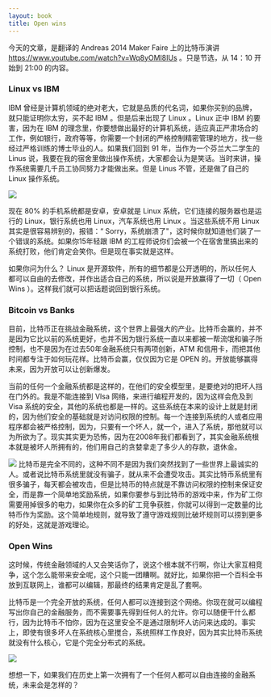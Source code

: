 ```yaml
---
layout: book
title: Open wins
---
```


今天的文章，是翻译的 Andreas 2014 Maker Faire 上的比特币演讲 <https://www.youtube.com/watch?v=Wq8yOMl8IUs> 。只是节选，从 14：10 开始到 21:00 的内容。

### Linux vs IBM

IBM 曾经是计算机领域的绝对老大，它就是品质的代名词，如果你买别的品牌，就只能证明你太穷，买不起 IBM 。但是后来出现了 Linux 。Linux 正中 IBM 的要害，因为在 IBM 的理念里，你要想做出最好的计算机系统，适应真正严肃场合的工作，例如银行，政府等等，你需要一个封闭的严格控制精密管理的地方，找一些经过严格训练的博士毕业的人。如果我们回到 91 年，当作为一个芬兰大二学生的 Linus 说，我要在我的宿舍里做出操作系统，大家都会认为是笑话。当时来讲，操作系统需要几千员工协同努力才能做出来。但是 Linus 不管，还是做了自己的 Linux 操作系统。

![](http://happypeter.github.io/bitcoin_basics/img/linus.png)

现在 80% 的手机系统都是安卓，安卓就是 Linux 系统，它们连接的服务器也是运行的 Linux，银行系统也用 Linux，汽车系统也用 Linux 。当这些系统不用 Linux 其实是很容易辨别的，报错：“ Sorry，系统崩溃了"，这时候你就知道他们装了一个错误的系统。如果你15年轻跟 IBM 的工程师说你们会被一个在宿舍里搞出来的系统打败，他们肯定会笑你。但是现在事实就是这样。

如果你问为什么？ Linux 是开源软件，所有的细节都是公开透明的，所以任何人都可以自由的去修改，并作出适合自己的系统，所以说是开放赢得了一切（ Open Wins ）。这样我们就可以把话题说回到银行系统。


### Bitcoin vs Banks

目前，比特币正在挑战金融系统，这个世界上最强大的产业。比特币会赢的，并不是因为它比以前的系统更好，也并不因为银行系统一直以来都被一帮流氓和骗子所控制，也不是因为在过去50年金融系统只有两项创新，ATM 和信用卡，而把其他时间都专注于如何玩花样。比特币会赢，仅仅因为它是 OPEN 的。开放能够赢得未来，因为开放可以让创新爆发。

当前的任何一个金融系统都是这样的，在他们的安全模型里，是要绝对的把坏人挡在门外的。我是不能连接到 VIsa 网络，来进行编程开发的，因为这样会危及到 Visa 系统的安全，其他的系统也都是一样的。这些系统在本来的设计上就是封闭的，因为他们安全的基础就是对访问权限的控制。每一个连接到系统的人或者应用程序都会被严格控制，因为，只要有一个坏人，就一个，进入了系统，那他就可以为所欲为了。现实其实更为恐怖，因为在2008年我们都看到了，其实金融系统根本就是被坏人所拥有的，他们用自己的贪婪拿走了多少人的存款，退休金。

![](http://happypeter.github.io/bitcoin_basics/img/bankster.png)
比特币是完全不同的，这种不同不是因为我们突然找到了一些世界上最诚实的人。或者说比特币系统里就没有骗子，就从来不会遭受攻击。其实比特币系统里有很多骗子，每天都会被攻击，但是比特币的特点就是不靠访问权限的控制来保证安全，而是靠一个简单地奖励系统，如果你要参与到比特币的游戏中来，作为矿工你需要用掉很多的电力，如果你在众多的矿工竞争获胜，你就可以得到一定数量的比特币作为奖励。这个简单地规则，就导致了遵守游戏规则比破坏规则可以捞到更多的好处，这就是游戏理论。

### Open Wins
<!-- 17:35 -->
这时候，传统金融领域的人又会笑话你了，说这个根本就不行啊，你让大家互相竞争，这个怎么能带来安全呢，这个只能一团糟啊。就好比，如果你把一个百科全书放到互联网上，谁都可以编辑，那最终的结果肯定是乱了套啊。

比特币是一个完全开放的系统，任何人都可以连接到这个网络。你现在就可以编程写出你自己的金融服务，而不需要事先得到任何人的允许。你可以随便干什么都行，因为比特币不怕你，因为在这里安全不是通过限制坏人访问来达成的。事实上，即使有很多坏人在系统核心里搅合，系统照样工作良好，因为其实比特币系统就没有什么核心，它是个完全分布式的系统。

![](http://happypeter.github.io/bitcoin_basics/img/open_wins.png)

想想一下，如果我们在历史上第一次拥有了一个任何人都可以自由连接的金融系统，未来会是怎样的？
